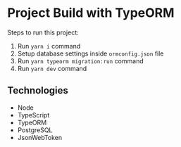 # Project Build with TypeORM

Steps to run this project:

1. Run `yarn i` command
2. Setup database settings inside `ormconfig.json` file
3. Run `yarn typeorm migration:run` command
4. Run `yarn dev` command

## Technologies

- Node
- TypeScript
- TypeORM
- PostgreSQL
- JsonWebToken
